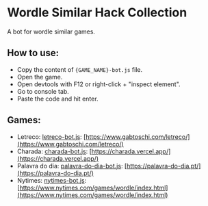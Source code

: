 # Wordle Similar Hack Collection

A bot for wordle similar games.

## How to use:

- Copy the content of `{GAME_NAME}-bot.js` file.
- Open the game.
- Open devtools with F12 or right-click + "inspect element".
- Go to console tab.
- Paste the code and hit enter.

## Games:

- Letreco: [letreco-bot.js](letreco-bot.js): [https://www.gabtoschi.com/letreco/](https://www.gabtoschi.com/letreco/)
- Charada: [charada-bot.js](charada-bot.js): [https://charada.vercel.app/](https://charada.vercel.app/)
- Palavra do dia: [palavra-do-dia-bot.js](palavra-do-dia-bot.js): [https://palavra-do-dia.pt/](https://palavra-do-dia.pt/)
- Nytimes: [nytimes-bot.js](nytimes-bot.js): [https://www.nytimes.com/games/wordle/index.html](https://www.nytimes.com/games/wordle/index.html)
